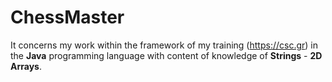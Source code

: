 # ChessMaster
It concerns my work within the framework of my training (<a href="https://csc.gr">https://csc.gr</a>) in the **Java** programming language with content of knowledge of **Strings** - **2D Arrays**.
